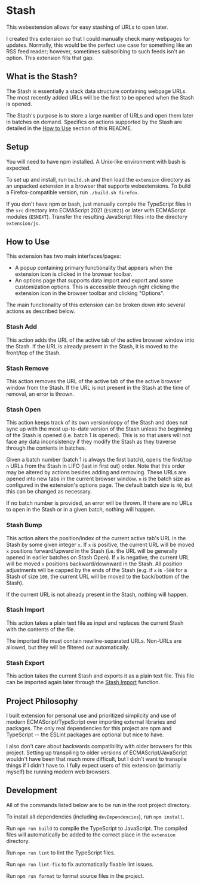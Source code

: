 # Stash

This webextension allows for easy stashing of URLs to open later.

I created this extension so that I could manually check many webpages for updates. Normally, this would be the perfect use case for something like an RSS feed reader; however, sometimes subscribing to such feeds isn't an option. This extension fills that gap.

## What is the Stash?

The Stash is essentially a stack data structure containing webpage URLs. The most recently added URLs will be the first to be opened when the Stash is opened.

The Stash's purpose is to store a large number of URLs and open them later in batches on demand. Specifics on actions supported by the Stash are detailed in the [How to Use](#how-to-use) section of this README.

## Setup

You will need to have npm installed. A Unix-like environment with bash is expected.

To set up and install, run `build.sh` and then load the `extension` directory as an unpacked extension in a browser that supports webextensions. To build a Firefox-compatible version, run `./build.sh firefox`.

If you don't have npm or bash, just manually compile the TypeScript files in the `src` directory into ECMAScript 2021 (`ES2021`) or later with ECMAScript modules (`ESNEXT`). Transfer the resulting JavaScript files into the directory `extension/js`.

## How to Use

This extension has two main interfaces/pages:

- A popup containing primary functionality that appears when the extension icon is clicked in the browser toolbar.
- An options page that supports data import and export and some customization options. This is accessible through right clicking the extension icon in the browser toolbar and clicking "Options".

The main functionality of this extension can be broken down into several actions as described below.

### Stash Add

This action adds the URL of the active tab of the active browser window into the Stash. If the URL is already present in the Stash, it is moved to the front/top of the Stash.

### Stash Remove

This action removes the URL of the active tab of the the active browser window from the Stash. If the URL is not present in the Stash at the time of removal, an error is thrown.

### Stash Open

This action keeps track of its own version/copy of the Stash and does not sync up with the most up-to-date version of the Stash unless the beginning of the Stash is opened (i.e. batch 1 is opened). This is so that users will not face any data inconsistency if they modify the Stash as they traverse through the contents in batches.

Given a batch number (batch 1 is always the first batch), opens the first/top `n` URLs from the Stash in LIFO (last in first out) order. Note that this order may be altered by actions besides adding and removing. These URLs are opened into new tabs in the current browser window. `n` is the batch size as configured in the extension's options page. The default batch size is `40`, but this can be changed as necessary.

If no batch number is provided, an error will be thrown. If there are no URLs to open in the Stash or in a given batch, nothing will happen.

### Stash Bump

This action alters the position/index of the current active tab's URL in the Stash by some given integer `x`. If `x` is positive, the current URL will be moved `x` positions forward/upward in the Stash (i.e. the URL will be generally opened in earlier batches on Stash Open). If `x` is negative, the current URL will be moved `x` positions backward/downward in the Stash. All position adjustments will be capped by the ends of the Stash (e.g. if `x` is `-500` for a Stash of size `100`, the current URL will be moved to the back/bottom of the Stash).

If the current URL is not already present in the Stash, nothing will happen.

### Stash Import

This action takes a plain text file as input and replaces the current Stash with the contents of the file.

The imported file must contain newline-separated URLs. Non-URLs are allowed, but they will be filtered out automatically.

### Stash Export

This action takes the current Stash and exports it as a plain text file. This file can be imported again later through the [Stash Import](#stash-import) function.

## Project Philosophy

I built extension for personal use and prioritized simplicity and use of modern ECMAScript/TypeScript over importing external libraries and packages. The only real dependencies for this project are npm and TypeScript -- the ESLint packages are optional but nice to have.

I also don't care about backwards compatibility with older browsers for this project. Setting up transpiling to older versions of ECMAScript/JavaScript wouldn't have been that much more difficult, but I didn't want to transpile things if I didn't have to. I fully expect users of this extension (primarily myself) be running modern web browsers.

## Development

All of the commands listed below are to be run in the root project directory.

To install all dependencies (including `devDependencies`), run `npm install`.

Run `npm run build` to compile the TypeScript to JavaScript. The compiled files will automatically be added to the correct place in the `extension` directory.

Run `npm run lint` to lint the TypeScript files.

Run `npm run lint-fix` to fix automatically fixable lint issues.

Run `npm run format` to format source files in the project.
